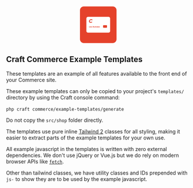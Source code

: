 <p align="center"><img src="../src/icon.svg" width="100" height="100" alt="Craft Commerce icon"></p>

## Craft Commerce Example Templates

These templates are an example of all features available to the front end of your Commerce site.

These example templates can only be copied to your project's `templates/` directory by using the Craft console command:

`php craft commerce/example-templates/generate`

Do not copy the `src/shop` folder directly.

The templates use pure inline [Tailwind 2](https://tailwindcss.com/) classes for all styling, making it easier to extract 
parts of the example templates for your own use.

All example javascript in the templates is written with zero external dependencies. We don't use jQuery or Vue.js but we do 
rely on modern browser APIs like [`fetch`](https://caniuse.com/#feat=fetch).

Other than tailwind classes, we have utility classes and IDs prepended with `js-` to show they are to be used by the example javascript.

 